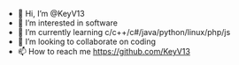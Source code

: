 - 👋 Hi, I’m @KeyV13
- 👀 I’m interested in software
- 🌱 I’m currently learning c/c++/c#/java/python/linux/php/js
- 💞️ I’m looking to collaborate on coding
- 📫 How to reach me https://github.com/KeyV13

<!---
KeyV13/KeyV13 is a ✨ special ✨ repository because its `README.md` (this file) appears on your GitHub profile.
You can click the Preview link to take a look at your changes.
--->
